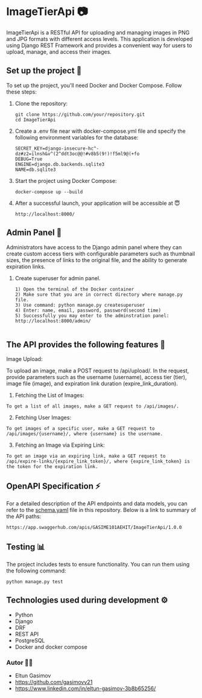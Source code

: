 # ImageTierApi 📷

ImageTierApi is a RESTful API for uploading and managing images in PNG and JPG formats with different access levels. This application is developed using Django REST Framework and provides a convenient way for users to upload, manage, and access their images.

## Set up the project 🔋

To set up the project, you'll need Docker and Docker Compose. Follow these steps:

1. Clone the repository:

   ```
   git clone https://github.com/your/repository.git
   cd ImageTierApi

2. Create a .env file near with docker-compose.yml file and specify the following environment variables for the database:
    
    ```
    SECRET_KEY=django-insecure-hc^-dz#z2=ilnsh&v^(2^ddt3oc@@!#v8b5(9!)!f5ml9@(+fo
    DEBUG=True
    ENGINE=django.db.backends.sqlite3
    NAME=db.sqlite3

3. Start the project using Docker Compose:

    ```
    docker-compose up --build

4. After a successful launch, your application will be accessible at 😇

    ```
    http://localhost:8000/

## Admin Panel 📑

Administrators have access to the Django admin panel where they can create custom access tiers with configurable parameters such as thumbnail sizes, the presence of links to the original file, and the ability to generate expiration links.


1. Create superuser for admin panel.

    ```
    1) Open the terminal of the Docker container
    2) Make sure that you are in correct directory where manage.py file.
    3) Use command: python manage.py createsuperuser
    4) Enter: name, email, password, password(second time)
    5) Successfully you may enter to the adminstration panel: http://localhost:8000/admin/


## The API provides the following features 🎇

Image Upload:

To upload an image, make a POST request to /api/upload/. In the request, provide parameters such as the username (username), access tier (tier), image file (image), and expiration link duration (expire_link_duration).

1) Fetching the List of Images:

```
To get a list of all images, make a GET request to /api/images/.
```
2) Fetching User Images:

```
To get images of a specific user, make a GET request to /api/images/{username}/, where {username} is the username.
```
3) Fetching an Image via Expiring Link:

```
To get an image via an expiring link, make a GET request to /api/expire-links/{expire_link_token}/, where {expire_link_token} is the token for the expiration link.
```

## OpenAPI Specification ⚡

For a detailed description of the API endpoints and data models, you can refer to the [schema.yaml](schema.yaml) file in this repository. Below is a link to summary of the API paths:

```
https://app.swaggerhub.com/apis/GASIME101AEHIT/ImageTierApi/1.0.0
```

## Testing 📊
The project includes tests to ensure functionality. You can run them using the following command:

```
python manage.py test
```

## Technologies used during development ⚙

- Python
- Django
- DRF
- REST API
- PostgreSQL
- Docker and docker compose

### **Autor 👨‍💻**

- Eltun Gasimov 
- https://github.com/gasimovv21
- https://www.linkedin.com/in/eltun-gasimov-3b8b65256/